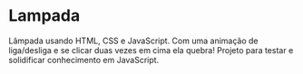 # Lampada
Lâmpada usando HTML, CSS e JavaScript. Com uma animação de liga/desliga e se clicar duas vezes em cima ela quebra! Projeto para testar e solidificar conhecimento em JavaScript.
